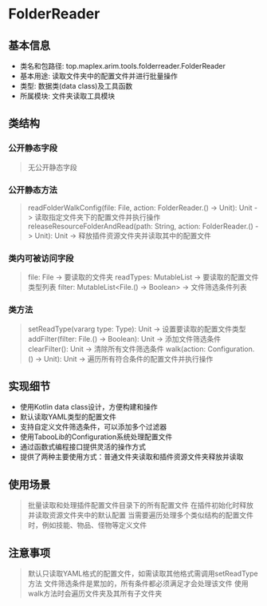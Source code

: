 # FolderReader

## 基本信息
- 类名和包路径: top.maplex.arim.tools.folderreader.FolderReader
- 基本用途: 读取文件夹中的配置文件并进行批量操作
- 类型: 数据类(data class)及工具函数
- 所属模块: 文件夹读取工具模块

## 类结构

### 公开静态字段
> 无公开静态字段

### 公开静态方法
> readFolderWalkConfig(file: File, action: FolderReader.() -> Unit): Unit -> 读取指定文件夹下的配置文件并执行操作
> releaseResourceFolderAndRead(path: String, action: FolderReader.() -> Unit): Unit -> 释放插件资源文件夹并读取其中的配置文件

### 类内可被访问字段
> file: File -> 要读取的文件夹
> readTypes: MutableList<Type> -> 要读取的配置文件类型列表
> filter: MutableList<File.() -> Boolean> -> 文件筛选条件列表

### 类方法
> setReadType(vararg type: Type): Unit -> 设置要读取的配置文件类型
> addFilter(filter: File.() -> Boolean): Unit -> 添加文件筛选条件
> clearFilter(): Unit -> 清除所有文件筛选条件
> walk(action: Configuration.() -> Unit): Unit -> 遍历所有符合条件的配置文件并执行操作

## 实现细节
- 使用Kotlin data class设计，方便构建和操作
- 默认读取YAML类型的配置文件
- 支持自定义文件筛选条件，可以添加多个过滤器
- 使用TabooLib的Configuration系统处理配置文件
- 通过函数式编程接口提供灵活的操作方式
- 提供了两种主要使用方式：普通文件夹读取和插件资源文件夹释放并读取

## 使用场景
> 批量读取和处理插件配置文件目录下的所有配置文件
> 在插件初始化时释放并读取资源文件夹中的默认配置
> 当需要遍历处理多个类似结构的配置文件时，例如技能、物品、怪物等定义文件

## 注意事项
> 默认只读取YAML格式的配置文件，如需读取其他格式需调用setReadType方法
> 文件筛选条件是累加的，所有条件都必须满足才会处理该文件
> 使用walk方法时会遍历文件夹及其所有子文件夹
